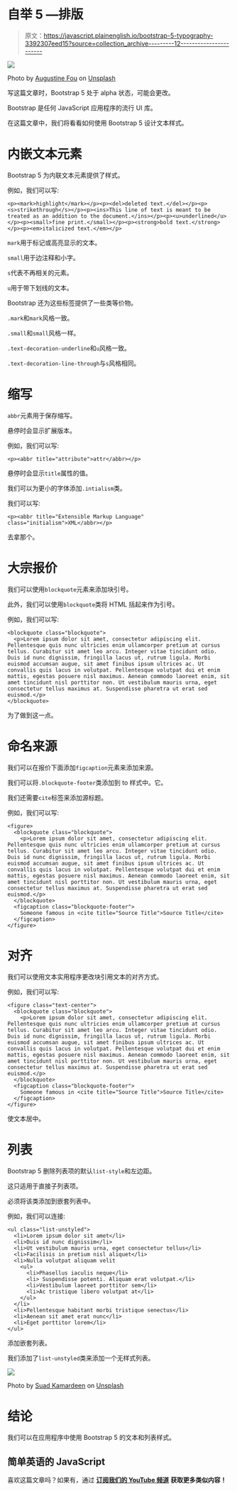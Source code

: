 # 自举 5 —排版

> 原文：<https://javascript.plainenglish.io/bootstrap-5-typography-3392307eed15?source=collection_archive---------12----------------------->

![](img/51da2ff43fc599584ff73ebe1d6441da.png)

Photo by [Augustine Fou](https://unsplash.com/@augustinefou?utm_source=medium&utm_medium=referral) on [Unsplash](https://unsplash.com?utm_source=medium&utm_medium=referral)

写这篇文章时，Bootstrap 5 处于 alpha 状态，可能会更改。

Bootstrap 是任何 JavaScript 应用程序的流行 UI 库。

在这篇文章中，我们将看看如何使用 Bootstrap 5 设计文本样式。

# 内嵌文本元素

Bootstrap 5 为内联文本元素提供了样式。

例如，我们可以写:

```
<p><mark>highlight</mark></p><p><del>deleted text.</del></p><p><s>strikethrough</s></p><p><ins>This line of text is meant to be treated as an addition to the document.</ins></p><p><u>underlined</u></p><p><small>fine print.</small></p><p><strong>bold text.</strong></p><p><em>italicized text.</em></p>
```

`mark`用于标记或高亮显示的文本。

`small`用于边注释和小字。

`s`代表不再相关的元素。

`u`用于带下划线的文本。

Bootstrap 还为这些标签提供了一些类等价物。

`.mark`和`mark`风格一致。

`.small`和`small`风格一样。

`.text-decoration-underline`和`u`风格一致。

`.text-decoration-line-through`与`s`风格相同。

# 缩写

`abbr`元素用于保存缩写。

悬停时会显示扩展版本。

例如，我们可以写:

```
<p><abbr title="attribute">attr</abbr></p>
```

悬停时会显示`title`属性的值。

我们可以为更小的字体添加`.intialism`类。

我们可以写:

```
<p><abbr title="Extensible Markup Language" class="initialism">XML</abbr></p>
```

去拿那个。

# 大宗报价

我们可以使用`blockquote`元素来添加块引号。

此外，我们可以使用`blockquote`类将 HTML 括起来作为引号。

例如，我们可以写:

```
<blockquote class="blockquote">
  <p>Lorem ipsum dolor sit amet, consectetur adipiscing elit. Pellentesque quis nunc ultricies enim ullamcorper pretium at cursus tellus. Curabitur sit amet leo arcu. Integer vitae tincidunt odio. Duis id nunc dignissim, fringilla lacus ut, rutrum ligula. Morbi euismod accumsan augue, sit amet finibus ipsum ultrices ac. Ut convallis quis lacus in volutpat. Pellentesque volutpat dui et enim mattis, egestas posuere nisl maximus. Aenean commodo laoreet enim, sit amet tincidunt nisl porttitor non. Ut vestibulum mauris urna, eget consectetur tellus maximus at. Suspendisse pharetra ut erat sed euismod.</p>
</blockquote>
```

为了做到这一点。

# 命名来源

我们可以在报价下面添加`figcaption`元素来添加来源。

我们可以将`.blockquote-footer`类添加到 to 样式中。它。

我们还需要`cite`标签来添加源标题。

例如，我们可以写:

```
<figure>
  <blockquote class="blockquote">
    <p>Lorem ipsum dolor sit amet, consectetur adipiscing elit. Pellentesque quis nunc ultricies enim ullamcorper pretium at cursus tellus. Curabitur sit amet leo arcu. Integer vitae tincidunt odio. Duis id nunc dignissim, fringilla lacus ut, rutrum ligula. Morbi euismod accumsan augue, sit amet finibus ipsum ultrices ac. Ut convallis quis lacus in volutpat. Pellentesque volutpat dui et enim mattis, egestas posuere nisl maximus. Aenean commodo laoreet enim, sit amet tincidunt nisl porttitor non. Ut vestibulum mauris urna, eget consectetur tellus maximus at. Suspendisse pharetra ut erat sed euismod.</p>
  </blockquote>
  <figcaption class="blockquote-footer">
    Someone famous in <cite title="Source Title">Source Title</cite>
  </figcaption>
</figure>
```

# 对齐

我们可以使用文本实用程序更改块引用文本的对齐方式。

例如，我们可以写:

```
<figure class="text-center">
  <blockquote class="blockquote">
    <p>Lorem ipsum dolor sit amet, consectetur adipiscing elit. Pellentesque quis nunc ultricies enim ullamcorper pretium at cursus tellus. Curabitur sit amet leo arcu. Integer vitae tincidunt odio. Duis id nunc dignissim, fringilla lacus ut, rutrum ligula. Morbi euismod accumsan augue, sit amet finibus ipsum ultrices ac. Ut convallis quis lacus in volutpat. Pellentesque volutpat dui et enim mattis, egestas posuere nisl maximus. Aenean commodo laoreet enim, sit amet tincidunt nisl porttitor non. Ut vestibulum mauris urna, eget consectetur tellus maximus at. Suspendisse pharetra ut erat sed euismod.</p>
  </blockquote>
  <figcaption class="blockquote-footer">
    Someone famous in <cite title="Source Title">Source Title</cite>
  </figcaption>
</figure>
```

使文本居中。

# 列表

Bootstrap 5 删除列表项的默认`list-style`和左边距。

这只适用于直接子列表项。

必须将该类添加到嵌套列表中。

例如，我们可以连接:

```
<ul class="list-unstyled">
  <li>Lorem ipsum dolor sit amet</li>
  <li>Duis id nunc dignissim</li>
  <li>Ut vestibulum mauris urna, eget consectetur tellus</li>
  <li>Facilisis in pretium nisl aliquet</li>
  <li>Nulla volutpat aliquam velit
    <ul>
      <li>Phasellus iaculis neque</li>
      <li> Suspendisse potenti. Aliquam erat volutpat.</li>
      <li>Vestibulum laoreet porttitor sem</li>
      <li>Ac tristique libero volutpat at</li>
    </ul>
  </li>
  <li>Pellentesque habitant morbi tristique senectus</li>
  <li>Aenean sit amet erat nunc</li>
  <li>Eget porttitor lorem</li>
</ul>
```

添加嵌套列表。

我们添加了`list-unstyled`类来添加一个无样式列表。

![](img/4a93f1f985e936295a28b95cc2a8b1db.png)

Photo by [Suad Kamardeen](https://unsplash.com/@skmuse_?utm_source=medium&utm_medium=referral) on [Unsplash](https://unsplash.com?utm_source=medium&utm_medium=referral)

# 结论

我们可以在应用程序中使用 Bootstrap 5 的文本和列表样式。

## 简单英语的 JavaScript

喜欢这篇文章吗？如果有，通过 [**订阅我们的 YouTube 频道**](https://www.youtube.com/channel/UCtipWUghju290NWcn8jhyAw) **获取更多类似内容！**